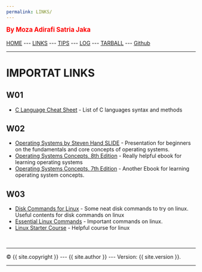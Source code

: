 ```yaml
---
permalink: LINKS/
---
```

<span style="color:red; font-weight:bold; font-size:larger;">By Moza Adirafi Satria Jaka</span>
<br><br>
[HOME](https://mozaadirafi.github.io/os222/) --- 
[LINKS](https://mozaadirafi.github.io/os222/LINKS/) --- 
[TIPS](https://mozaadirafi.github.io/os222/TIPS/) ---
[LOG](https://mozaadirafi.github.io/os222/TXT/mylog.txt) ---
[TARBALL](https://os.vlsm.org/Log/MozaAdirafi.tar.bz2.txt) ---
[Github](https://github.com/MozaAdirafi)
<br>
<hr>

# IMPORTAT LINKS

## W01
- [C Language Cheat Sheet](https://developerinsider.co/c-programming-language-cheat-sheet/) - List of C languages syntax and methods

## W02
- [Operating Systems by Steven Hand SLIDE](https://www.cl.cam.ac.uk/teaching/1011/OpSystems/os1a-slides.pdf) - Presentation for beginners on the fundamentals and core concepts of operating systems.
- [Operating Systems Concepts, 8th Edition](http://web.cse.ohio-state.edu/~soundarajan.1/courses/3430/silberschatz8thedition.pdf) - Really helpful ebook for learning operating systems
- [Operating Systems Concepts, 7th Edition](http://www.cs.put.poznan.pl/akobusinska/downloads/Operating_Systems_Concepts.pdf) - Another Ebook for learning operating system concepts.

## W03
- [Disk Commands for Linux](https://www.binarytides.com/linux-command-check-disk-partitions/) - Some neat disk commands to try on linux. Useful contents for disk commands on linux
- [Essential Linux Commands](https://www.howtogeek.com/412055/37-important-linux-commands-you-should-know/) - Important commands on linux.
- [Linux Starter Course](https://training.linuxfoundation.org/training/introduction-to-linux/) - Helpful course for linux
<br>
<hr>
&copy; {{ site.copyright }} --- {{ site.author }} --- Version: {{ site.version }}.
<hr>
<br>
